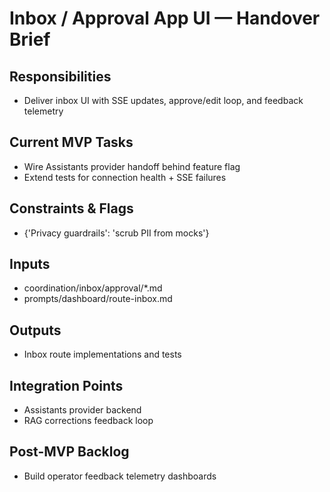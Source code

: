 <!-- GENERATED BY manager. DO NOT EDIT.
     Source: coordination/registry/agents.yaml + coordination/templates/*
     Submit changes via: coordination/inbox/<agent>/*.md
     Instructions-Version: 1.0.2  Generated: 2025-09-27T20:30:00+00:00 -->
# Inbox / Approval App UI — Handover Brief

## Responsibilities
- Deliver inbox UI with SSE updates, approve/edit loop, and feedback telemetry

## Current MVP Tasks
- Wire Assistants provider handoff behind feature flag
- Extend tests for connection health + SSE failures

## Constraints & Flags
- {'Privacy guardrails': 'scrub PII from mocks'}

## Inputs
- coordination/inbox/approval/*.md
- prompts/dashboard/route-inbox.md

## Outputs
- Inbox route implementations and tests

## Integration Points
- Assistants provider backend
- RAG corrections feedback loop

## Post-MVP Backlog
- Build operator feedback telemetry dashboards

